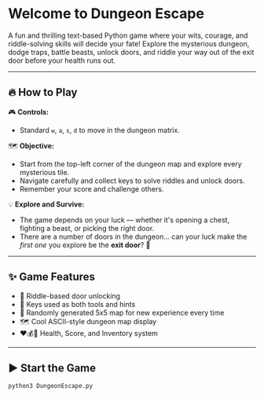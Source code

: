 # Welcome to Dungeon Escape 

A fun and thrilling text-based Python game where your wits, courage, and riddle-solving skills will decide your fate! Explore the mysterious dungeon, dodge traps, battle beasts, unlock doors, and riddle your way out of the exit door before your health runs out.

---

## 🔥 How to Play

🎮 **Controls:**
- Standard `w`, `a`, `s`, `d` to move in the dungeon matrix.

🗺️ **Objective:**
- Start from the top-left corner of the dungeon map and explore every mysterious tile.
- Navigate carefully and collect keys to solve riddles and unlock doors.
- Remember your score and challenge others.

💡 **Explore and Survive:**
- The game depends on your luck — whether it's opening a chest, fighting a beast, or picking the right door.
- There are a number of doors in the dungeon... can your luck make the *first one* you explore be the **exit door**? 🚪

---

## ✨ Game Features

- 🧠 Riddle-based door unlocking
- 🔑 Keys used as both tools and hints
- 🎲 Randomly generated 5x5 map for new experience every time
- 🗺️ Cool ASCII-style dungeon map display
- ❤️💰🔐 Health, Score, and Inventory system

---

## ▶️ Start the Game

```bash
python3 DungeonEscape.py
